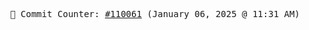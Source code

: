 <p align="center">
    <samp>
        📮 Commit Counter: <a href="https://github.com/Javascript-void0/Javascript-void0/commits/main">#110061</a> (January 06, 2025 @ 11:31 AM)
    </samp>
</p>
